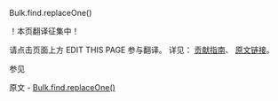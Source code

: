  Bulk.find.replaceOne()

 ！本页翻译征集中！

请点击页面上方 EDIT THIS PAGE 参与翻译。
详见：
[贡献指南]( https://github.com/JinMuInfo/MongoDB-Manual-zh/blob/master/CONTRIBUTING.md )、
[原文链接](  https://docs.mongodb.com/manual/reference/method/Bulk.find.replaceOne/  )。

 参见

原文 - [Bulk.find.replaceOne()]( https://docs.mongodb.com/manual/reference/method/Bulk.find.replaceOne/ )

